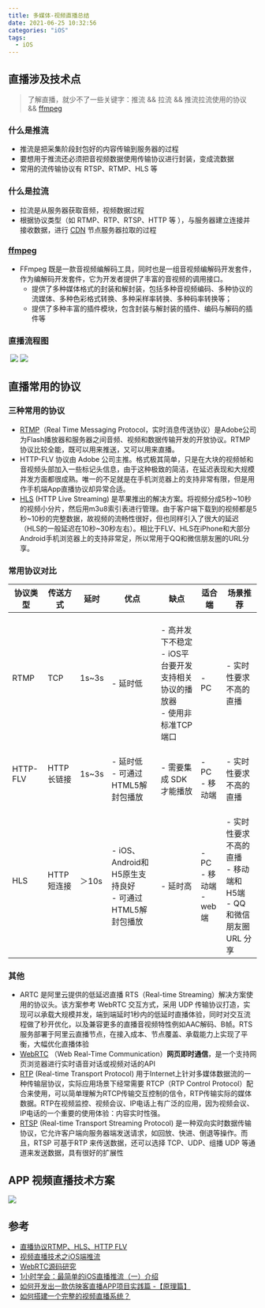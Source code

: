 ```yaml
---
title: 多媒体-视频直播总结
date: 2021-06-25 10:32:56
categories: "iOS"
tags:
  - iOS
---
```


## 直播涉及技术点
> 了解直播，就少不了一些关键字：推流 && 拉流 && 推流拉流使用的协议 && [ffmpeg](https://baike.baidu.com/item/FFmpeg) 

### 什么是推流

- 推流是把采集阶段封包好的内容传输到服务器的过程
- 要想用于推流还必须把音视频数据使用传输协议进行封装，变成流数据
- 常用的流传输协议有 RTSP、RTMP、HLS 等

### 什么是拉流

- 拉流是从服务器获取音频，视频数据过程
- 根据协议类型（如 RTMP、RTP、RTSP、HTTP 等 ），与服务器建立连接并接收数据，进行 [CDN](https://baike.baidu.com/item/CDN) 节点服务器拉取的过程

### [ffmpeg](https://www.ffmpeg.org/) 

- FFmpeg 既是一款音视频编解码工具，同时也是一组音视频编解码开发套件，作为编解码开发套件，它为开发者提供了丰富的音视频的调用接口。
   - 提供了多种媒体格式的封装和解封装，包括多种音视频编码、多种协议的流媒体、多种色彩格式转换、多种采样率转换、多种码率转换等；
   - 提供了多种丰富的插件模块，包含封装与解封装的插件、编码与解码的插件等

### 直播流程图
​
![](/images/2021/多媒体-视频直播总结/2.png)
![](/images/2021/多媒体-视频直播总结/3.png)

## 直播常用的协议

### 三种常用的协议

- [RTMP](https://baike.baidu.com/item/rtmp)（Real Time Messaging Protocol，实时消息传送协议）是Adobe公司为Flash播放器和服务器之间音频、视频和数据传输开发的开放协议。RTMP协议比较全能，既可以用来推送，又可以用来直播。
- HTTP-FLV 协议由 Adobe 公司主推。格式极其简单，只是在大块的视频帧和音视频头部加入一些标记头信息，由于这种极致的简洁，在延迟表现和大规模并发方面都很成熟。唯一的不足就是在手机浏览器上的支持非常有限，但是用作手机端App直播协议却异常合适。
- [HLS](https://baike.baidu.com/item/HLS/8328931) (HTTP Live Streaming) 是苹果推出的解决方案。将视频分成5秒~10秒的视频小分片，然后用m3u8索引表进行管理。由于客户端下载到的视频都是5秒~10秒的完整数据，故视频的流畅性很好，但也同样引入了很大的延迟（HLS的一般延迟在10秒~30秒左右）。相比于FLV、HLS在iPhone和大部分Android手机浏览器上的支持非常足，所以常用于QQ和微信朋友圈的URL分享。

### 常用协议对比

| **协议类型** | **传送方式** | **延时** | **优点** | **缺点** | **适合端** | **场景推荐** |
| --- | --- | --- | --- | --- | --- | --- |
| RTMP | TCP | 1s~3s | <br />- 延时低<br /> | <br />- 高并发下不稳定<br />- iOS平台要开发支持相关协议的播放器<br />- 使用非标准TCP端口<br /> | <br />- PC<br /> | <br />- 实时性要求不高的直播<br /> |
| HTTP-FLV | HTTP 长链接 | 1s~3s | <br />- 延时低<br />- 可通过HTML5解封包播放<br /> | <br />- 需要集成 SDK 才能播放<br /> | <br />- PC<br />- 移动端<br /> | <br />- 实时性要求不高的直播<br /> |
| HLS | HTTP 短连接 | ＞10s | <br />- iOS、Android和H5原生支持良好<br />- 可通过HTML5解封包播放<br /> | <br />- 延时高<br /> | <br />- PC<br />- 移动端<br />- web端<br /> | <br />- 实时性要求不高的直播<br />- 移动端和H5端<br />- QQ和微信朋友圈 URL 分享<br /> |


### 其他

- ARTC 是阿里云提供的低延迟直播 RTS（Real-time Streaming）解决方案使用的协议头。该方案参考 WebRTC 交互方式，采用 UDP 传输协议打造，实现可以承载大规模并发，端到端延时1秒内的低延时直播体验，同时对交互流程做了秒开优化，以及兼容更多的直播音视频特性例如AAC解码、B帧。RTS服务部署于阿里云直播节点，在接入成本、节点覆盖、承载能力上实现了平衡，大幅优化直播体验
- [WebRTC](https://baike.baidu.com/item/WebRTC) （Web Real-Time Communication）**网页即时通信**，是一个支持网页浏览器进行实时语音对话或视频对话的API  
- [RTP](https://baike.baidu.com/item/%E5%AE%9E%E6%97%B6%E4%BC%A0%E8%BE%93%E5%8D%8F%E8%AE%AE/9365206?fromtitle=RTP&fromid=8974125) (Real-time Transport Protocol) 用于Internet上针对多媒体数据流的一种传输层协议，实际应用场景下经常需要 RTCP（RTP Control Protocol）配合来使用，可以简单理解为RTCP传输交互控制的信令，RTP传输实际的媒体数据。RTP在视频监控、视频会议、IP电话上有广泛的应用，因为视频会议、IP电话的一个重要的使用体验：内容实时性强。
- [RTSP](https://baike.baidu.com/item/RTSP) (Real-time Transport Streaming Protocol)  是一种双向实时数据传输协议，它允许客户端向服务器端发送请求，如回放、快进、倒退等操作。而且，RTSP 可基于RTP 来传送数据，还可以选择 TCP、UDP、组播 UDP 等通道来发送数据，具有很好的扩展性



## APP 视频直播技术方案

![](/images/2021/多媒体-视频直播总结/1.png)


## 参考

- [直播协议RTMP、HLS、HTTP FLV](https://driverzhang.github.io/post/%E7%9B%B4%E6%92%AD%E5%8D%8F%E8%AE%AErtmphlshttp-flv/)
- [视频直播技术之iOS端推流](https://juejin.cn/post/6844903662230175758)
- [WebRTC源码研究](https://juejin.cn/post/6844904199684096007#heading-30)
- [1小时学会：最简单的iOS直播推流（一）介绍](https://juejin.cn/post/6844903549587947527)
- [如何开发出一款仿映客直播APP项目实践篇 -【原理篇】](http://ios.jobbole.com/91312/)
- [如何搭建一个完整的视频直播系统？](https://www.zhihu.com/question/42162310)




